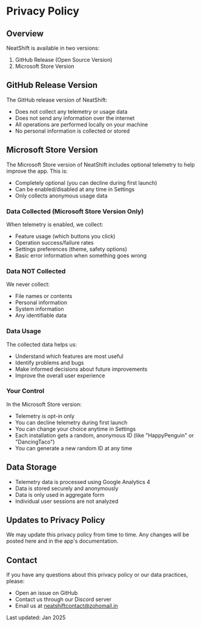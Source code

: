 # Privacy Policy

## Overview
NeatShift is available in two versions:
1. GitHub Release (Open Source Version)
2. Microsoft Store Version

## GitHub Release Version
The GitHub release version of NeatShift:
- Does not collect any telemetry or usage data
- Does not send any information over the internet
- All operations are performed locally on your machine
- No personal information is collected or stored

## Microsoft Store Version
The Microsoft Store version of NeatShift includes optional telemetry to help improve the app. This is:
- Completely optional (you can decline during first launch)
- Can be enabled/disabled at any time in Settings
- Only collects anonymous usage data

### Data Collected (Microsoft Store Version Only)
When telemetry is enabled, we collect:
- Feature usage (which buttons you click)
- Operation success/failure rates
- Settings preferences (theme, safety options)
- Basic error information when something goes wrong

### Data NOT Collected
We never collect:
- File names or contents
- Personal information
- System information
- Any identifiable data

### Data Usage
The collected data helps us:
- Understand which features are most useful
- Identify problems and bugs
- Make informed decisions about future improvements
- Improve the overall user experience

### Your Control
In the Microsoft Store version:
- Telemetry is opt-in only
- You can decline telemetry during first launch
- You can change your choice anytime in Settings
- Each installation gets a random, anonymous ID (like "HappyPenguin" or "DancingTaco")
- You can generate a new random ID at any time

## Data Storage
- Telemetry data is processed using Google Analytics 4
- Data is stored securely and anonymously
- Data is only used in aggregate form
- Individual user sessions are not analyzed

## Updates to Privacy Policy
We may update this privacy policy from time to time. Any changes will be posted here and in the app's documentation.

## Contact
If you have any questions about this privacy policy or our data practices, please:
- Open an issue on GitHub
- Contact us through our Discord server
- Email us at neatshiftcontact@zohomail.in

Last updated: Jan 2025
